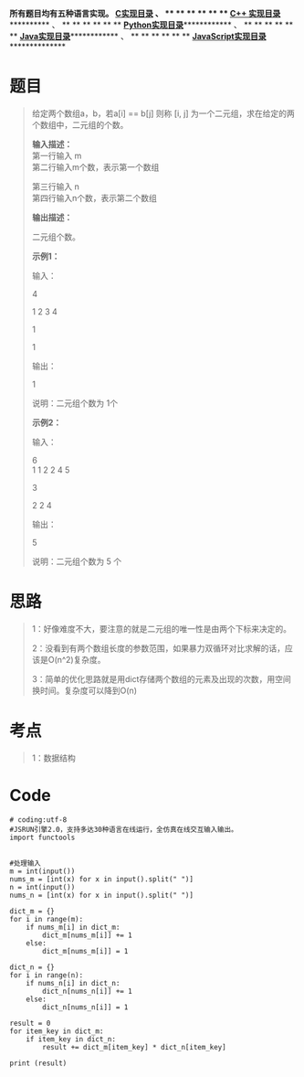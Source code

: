 **所有题目均有五种语言实现。
**[C实现目录](https://renjie.blog.csdn.net/article/details/129190260 "C实现目录")** 、
** ** ** ** ** ** **[C++
实现目录](https://blog.csdn.net/misayaaaaa/category_12036814.html "C++
实现目录")************** 、 ** ** ** ** ** **
**[Python实现目录](https://blog.csdn.net/misayaaaaa/category_12111005.html
"Python实现目录")************** 、 ** ** ** ** ** **
**[Java实现目录](https://blog.csdn.net/misayaaaaa/category_12111006.html
"Java实现目录")************** 、 ** ** ** ** ** **
**[JavaScript实现目录](https://blog.csdn.net/misayaaaaa/category_12199270.html
"JavaScript实现目录")****************

# 题目

> 给定两个数组a，b，若a[i] == b[j] 则称 [i, j] 为一个二元组，求在给定的两个数组中，二元组的个数。
>
> **输入描述：**  
>  第一行输入 m  
>  第二行输入m个数，表示第一个数组
>
> 第三行输入 n  
>  第四行输入n个数，表示第二个数组
>
> **输出描述：**
>
> 二元组个数。
>
> **示例1：**
>
> 输入：
>
> 4
>
> 1 2 3 4
>
> 1
>
> 1
>
> 输出：
>
> 1
>
> 说明：二元组个数为 1个
>
> **示例2：**
>
> 输入：
>
> 6  
>  1 1 2 2 4 5
>
> 3
>
> 2 2 4
>
> 输出：
>
> 5
>
> 说明：二元组个数为 5 个

# 思路

> 1：好像难度不大，要注意的就是二元组的唯一性是由两个下标来决定的。
>
> 2：没看到有两个数组长度的参数范围，如果暴力双循环对比求解的话，应该是O(n^2)复杂度。
>
> 3：简单的优化思路就是用dict存储两个数组的元素及出现的次数，用空间换时间。复杂度可以降到O(n)

# 考点

> 1：数据结构

# Code

    
    
    # coding:utf-8
    #JSRUN引擎2.0，支持多达30种语言在线运行，全仿真在线交互输入输出。 
    import functools
    
    
    #处理输入
    m = int(input())
    nums_m = [int(x) for x in input().split(" ")]
    n = int(input())
    nums_n = [int(x) for x in input().split(" ")]
     
    dict_m = {}
    for i in range(m):
        if nums_m[i] in dict_m:
            dict_m[nums_m[i]] += 1
        else:
            dict_m[nums_m[i]] = 1
    
    dict_n = {}
    for i in range(n):
        if nums_n[i] in dict_n:
            dict_n[nums_n[i]] += 1
        else:
            dict_n[nums_n[i]] = 1
    
    result = 0
    for item_key in dict_m:
        if item_key in dict_n:
            result += dict_m[item_key] * dict_n[item_key]
    
    print (result)


